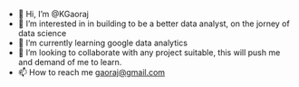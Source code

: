 - 👋 Hi, I’m @KGaoraj
- 👀 I’m interested in in building to be a better data analyst, on the jorney of data science
- 🌱 I’m currently learning google data analytics 
- 💞️ I’m looking to collaborate with any project suitable, this will push me and demand of me to learn.
- 📫 How to reach me gaoraj@gmail.com

<!---
KGaoraj/KGaoraj is a ✨ special ✨ repository because its `README.md` (this file) appears on your GitHub profile.
You can click the Preview link to take a look at your changes.
--->
